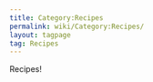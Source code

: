 ```yaml
---
title: Category:Recipes
permalink: wiki/Category:Recipes/
layout: tagpage
tag: Recipes
---
```


Recipes!
